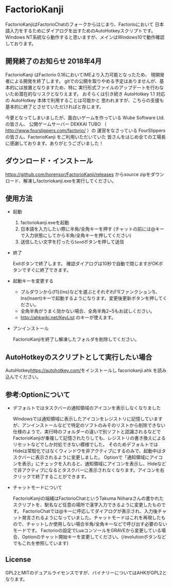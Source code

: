 # FactorioKanji
  FactorioKanjiはFactorioChatのフォークからはじまり、Factorioにおいて
  日本語入力をするためにダイアログを出すためのAutoHotkeyスクリプトです。
  Windows NT系統なら動作すると思いますが、メインはWindows10で動作確認しております。

## 開発終了のお知らせ 2018年4月

  FactorioKanji はFactorio 0.16においてIMEより入力可能となったため、
  現開発者による開発を終了します。
  gitでの公開を取りやめる予定はありませんが、基本的には放置となりますため、特に
  実行形式ファイルのアップデートを行わないため潜在的なリスクとなりえます。
  おそらくは引き続き AutoHotkey 1.1 対応の AutoHotkey 本体で利用することは可能かと
  思われますが、こちらの支援も基本的に終了とさせていただければと存じます。
  
  今更となってしまいましたが、面白いゲームを作っている Wube Software Ltd. の皆さん、
  公開ゲームサーバー DEKKAI TUBO （ http://www.fourslippers.com/factorio/ ）の
  運営をなさっている FourSlippers の皆さん、FactorioKanji をご利用いただいていた
  皆さんをはじめ全ての工場長に感謝しております。ありがとうございました！


## ダウンロード・インストール
  <https://github.com/horensor/FactorioKanji/releases>
  からsource zipをダウンロード、解凍しfactoriokanji.exeを実行してください。


## 使用方法

- 起動
  
  1. factoriokanji.exeを起動
  2. 日本語を入力したい際に半角/全角キーを押す
    (チャットの前には@キーで入力状態にしてから半角/全角キーを押してください)
  3. 送信したい文字を打ったら`Send`ボタンを押して送信

- 終了

  Exitボタンで終了します。
  確認ダイアログは10秒で自動で閉じますがOKボタンですぐに終了できます。

- 起動キーを変更する

  - プルダウンから{f1}{Ins}などを選ぶとそれぞれF1(ファンクション1)、Ins(Insert)キーで起動するようになります。変更後更新ボタンを押してください。
  - 全角半角がうまく効かない場合、全角半角2~5もお試しください。
  - http://ahkwiki.net/KeyList のキーが使えます。

- アンインストール

  FactorioKanjiを終了し解凍したフォルダを削除してください。


## AutoHotkeyのスクリプトとして実行したい場合

 AutoHotkey<https://autohotkey.com/>をインストールし facoriokanji.ahk を読み込んでください。


## 参考:Optionについて

- デフォルトではタスクバーの通知領域のアイコンを表示しなくなりました

  Windowsでは通知領域に表示したアイコンをレジストリに記憶していますが、アンインストールなどで特定のソフトのみそのリストから削除できない仕様のようで、実行時のフォルダーの違いで別ソフトと認識されるなどでFactorioKanjiが重複して記憶されたりしても、レジストリの書き換えによるリセットなどでしか対処できない模様でした。
  そのためデフォルトではHideは常駐化ではなくウィンドウを非アクティブにするのみで、起動中はタスクバーに表示されるように変更しました。
  Optionで「通知領域にアイコンを表示」にチェックを入れると、通知領域にアイコンを表示し、Hideなどで非アクティブになるとタスクバーに表示されなくなります。アイコンを右クリックで終了することができます。

- チャットモードについて

  FactorioKanjiの端緒はFactorioChatというTakuma Niiharaさんの書かれたスクリプトを、駅名など任意の場所で漢字入力できるように変更したものです。
  FactorioChatでは@キーに呼応してダイアログが表示され、入力後チャット発言されるようになっていました。チャットモードはこれを再現したもので、チャットしか使用しない場合半角/全角キーなどで呼び出す必要のないモードです。
  Factorioの設定でLuaコンソールをGRAVEから変更している場合、Optionのチャット開始キーを変更してください。(/evolutionボタンなどでもこれを参照しています)


## License
  GPL2とMITのデュアルライセンスですが、バイナリーについてはAHKがGPL2となります。
